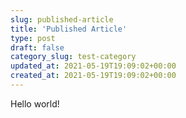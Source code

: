 ```yaml
---
slug: published-article
title: 'Published Article'
type: post
draft: false
category_slug: test-category
updated_at: 2021-05-19T19:09:02+00:00
created_at: 2021-05-19T19:09:02+00:00
---
```


Hello world!